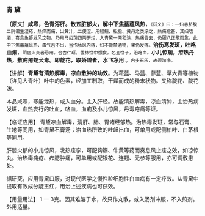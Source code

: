 ### 青   黛

**〔原文〕咸寒，色青泻肝。散五脏郁火，解中下焦蓄蕴风热**，<small>《衍义》曰：一妇患脐腹二阴偏生湿疮，热痒而痛，出黄汁，二便涩。用鳗鲡、松脂、黄丹之类涂之，热痛愈甚，其妇嗜酒，喜食鱼虾发风之物。乃用马齿苋四两研烂，入青黛一两和涂，热痛皆去，仍服八正散而愈。此中下焦蓄蕴风热，毒气若不出，当作肠风内痔，妇不能禁酒物，果仍发痔。</small>**治伤寒发斑，吐咯血痢**，<small>阴虚火炎者忌用。合杏仁硏，置柿饼中煨食，名圣饼子，治咯血。</small>**小儿惊痫，疳热丹热，敷痈疮蛇犬毒。即靛花，取娇碧者，水飞净用** 。<small>内多石灰，故须淘净。</small>

【讲解】**青黛有清热解毒，凉血散肿的功效**。为菘蓝、马蓝、蓼蓝、草大青等植物（详见大青叶）叶中的色素，经加工制取，干燥而成的粉末状物。又称靛花、靛花沫。

本品咸寒，寒能泄热，咸入血分。主入肝经。故能清热解毒，凉血清肿，主治热病发斑，血热妄行的吐血，咯血，血痢及小儿惊风，丹毒疮痛等证。

【临证应用】 青黛凉血解毒，清肝、肺、胃诸经郁热。治热毒发斑，常与石膏、生地等同用，如青黛石膏汤；治血热所致的吐衄出血，可单用或配侧柏叶、白茅根等同用。

肝胆火郁的小儿惊风，发热痉挛，可配钩籐、牛黄等药而奏息风止痉之效，如凉惊丸。治热毒痈疮、痄腮肿痛，可单用或配银花、连翘、元参等服用，亦可调敷患处。

据研究，应用青黛口服，对现代医学之慢性粒细胞性白血病有一定疗效。从青黛中提取有效成分靛玉红，用治上述疾病也可获效。

【用量用法】 1 一 3克。因其难溶于水，故只作丸散，或入汤剂冲服，不入煎剂。外用适量。

